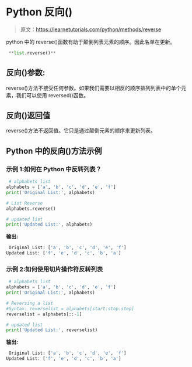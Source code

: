 # Python 反向()

> 原文：<https://learnetutorials.com/python/methods/reverse>

python 中的 reverse()函数有助于颠倒列表元素的顺序。因此名单在更新。

```py
 **list.reverse()** 

```

## 反向()参数:

reverse()方法不接受任何参数。如果我们需要以相反的顺序排列列表中的单个元素，我们可以使用 reversed()函数。

## 反向()返回值

reverse()方法不返回值。它只是通过颠倒元素的顺序来更新列表。

## Python 中的反向()方法示例

### 示例 1:如何在 Python 中反转列表？

```py
 # alphabets list
alphabets = ['a', 'b', 'c', 'd', 'e', 'f']
print('Original List:', alphabets)

# List Reverse
alphabets.reverse()

# updated list
print('Updated List:', alphabets) 

```

**输出:**

```py
 Original List: ['a', 'b', 'c', 'd', 'e', 'f']
Updated List: ['f', 'e', 'd', 'c', 'b', 'a'] 
```

### 示例 2:如何使用切片操作符反转列表

```py
 # alphabets list
alphabets = ['a', 'b', 'c', 'd', 'e', 'f']
print('Original List:', alphabets)

# Reversing a list 
#Syntax: reverselist = alphabets[start:stop:step] 
reverselist = alphabets[::-1]

# updated list
print('Updated List:', reverselist) 

```

**输出:**

```py
 Original List: ['a', 'b', 'c', 'd', 'e', 'f']
Updated List: ['f', 'e', 'd', 'c', 'b', 'a'] 
```